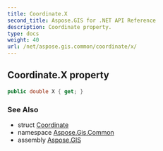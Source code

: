 ```yaml
---
title: Coordinate.X
second_title: Aspose.GIS for .NET API Reference
description: Coordinate property. 
type: docs
weight: 40
url: /net/aspose.gis.common/coordinate/x/
---
```

## Coordinate.X property

```csharp
public double X { get; }
```

### See Also

* struct [Coordinate](../)
* namespace [Aspose.Gis.Common](../../coordinate/)
* assembly [Aspose.GIS](../../../)


